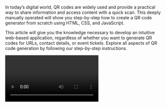 In today’s digital world, QR codes are widely used and provide a practical way to share information and access content with a quick scan. This deeply manually operated will show you step-by-step how to create a QR code generator from scratch using HTML, CSS, and JavaScript.

This article will give you the knowledge necessary to develop an intuitive web-based application, regardless of whether you want to generate QR codes for URLs, contact details, or event tickets. Explore all aspects of QR code generation by following our step-by-step instructions. 


<video src="https://github.com/Subhashnee15/QR-generator/assets/126400709/11d86177-51f9-44d1-9155-c557653fb301"></video>

